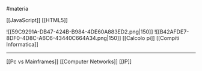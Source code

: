 #materia 

[[JavaScript]]
[[HTML5]]

![[59C9291A-DB47-424B-B984-4DE60A883ED2.png|150]]
![[B42AFDE7-8DF0-4D8C-A6C6-43440C664A34.png|150]] 
[[Calcolo pi]]
[[Compiti Informatica]]

---
[[Pc vs Mainframes]]
[[Computer Networks]]
[[IP]]